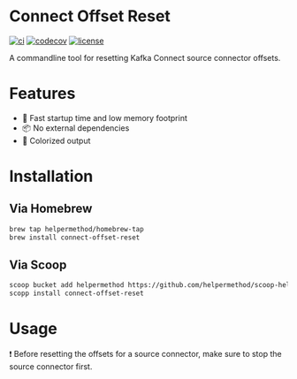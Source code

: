 # Connect Offset Reset

[![ci](https://github.com/helpermethod/connect-offset-reset/actions/workflows/ci.yml/badge.svg)](https://github.com/helpermethod/connect-offset-reset/actions/workflows/ci.yml)
[![codecov](https://codecov.io/gh/helpermethod/connect-offset-reset/branch/main/graph/badge.svg?token=niYlJRkALi)](https://codecov.io/gh/helpermethod/connect-offset-reset)
[![license](https://badgen.net/badge/license/Apache%20Licence%202.0/blue)](https://github.com/helpermethod/connect-offset-reset/blob/main/LICENSE)

A commandline tool for resetting Kafka Connect source connector offsets.

# Features

* :rocket: Fast startup time and low memory footprint  
* :package: No external dependencies  
* :rainbow: Colorized output

# Installation

## Via Homebrew

```sh
brew tap helpermethod/homebrew-tap
brew install connect-offset-reset
```

## Via Scoop

```sh
scoop bucket add helpermethod https://github.com/helpermethod/scoop-helpermethod.git
scopp install connect-offset-reset
```

# Usage

:exclamation: Before resetting the offsets for a source connector, make sure to stop the source connector first.
